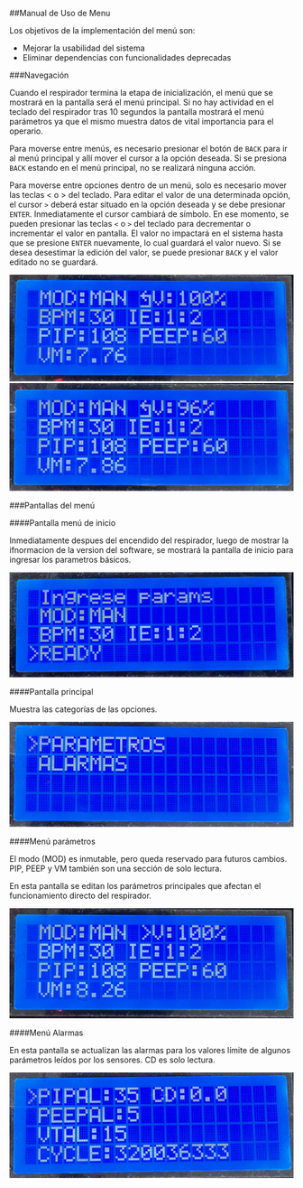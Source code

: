 ##Manual de Uso de Menu

Los objetivos de la implementación del menú son:
* Mejorar la usabilidad del sistema
* Eliminar dependencias con funcionalidades deprecadas

###Navegación

Cuando el respirador termina la etapa de inicialización, el menú que se mostrará en la pantalla será el menú principal. Si no hay actividad en el teclado del respirador tras 10 segundos la pantalla mostrará el menú parámetros ya que el mismo muestra datos de vital importancia para el operario.

Para moverse entre menús, es necesario presionar el botón de `BACK` para ir al menú principal y allí mover el cursor a la opción deseada. Si se presiona `BACK` estando en el menú principal, no se realizará ninguna acción.

Para moverse entre opciones dentro de un menú, solo es necesario mover las teclas < o  > del teclado. Para editar el valor de una determinada opción, el cursor `>` deberá estar situado en la opción deseada y se debe presionar `ENTER`. Inmediatamente el cursor cambiará de símbolo. En ese momento, se pueden presionar las teclas `<` o `>` del teclado para decrementar o incrementar el valor en pantalla. El valor no impactará en el sistema hasta que se presione `ENTER` nuevamente, lo cual guardará el valor nuevo.
Si se desea desestimar la edición del valor, se puede presionar `BACK` y el valor editado no se guardará.

![menu params edit](pics/menu_params_edit.png)
![menu params edited value](pics/menu_params_edit_value.png)

###Pantallas del menú

####Pantalla menú de inicio

Inmediatamente despues del encendido del respirador, luego de mostrar la ifnormacion de la version del software, se mostrará la pantalla de inicio para ingresar los parametros básicos.

![menu inicial](pics/menu_inicial.png)

####Pantalla principal

Muestra las categorías de las opciones.

![menu principal](pics/menu_general.png)


####Menú parámetros

El modo (MOD) es inmutable, pero queda reservado para futuros cambios.
PIP, PEEP y VM también son una sección de solo lectura.

En esta pantalla se editan los parámetros principales que afectan el funcionamiento directo del respirador.

![menu parametros](pics/menu_params.png)

####Menú Alarmas

En esta pantalla se actualizan las alarmas para los valores límite de algunos parámetros leídos por los sensores. CD es solo lectura.

![menu alarmas](pics/menu_alarms.png)



